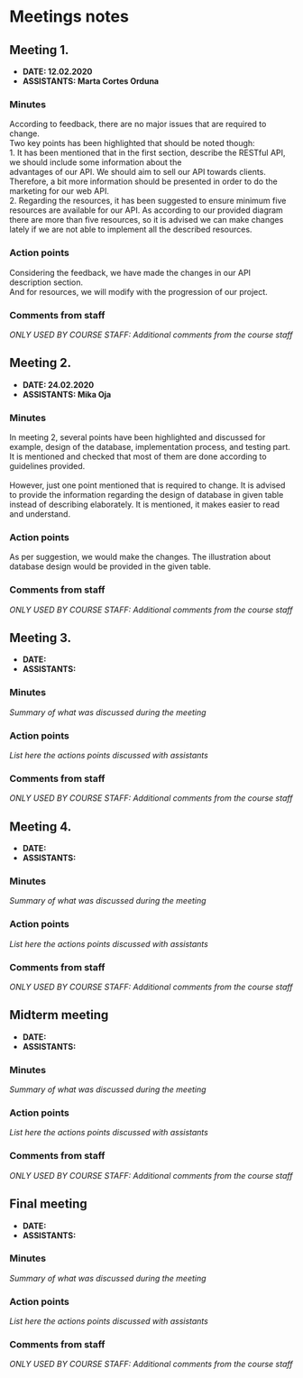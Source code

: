 # Meetings notes

## Meeting 1.
* **DATE: 12.02.2020**
* **ASSISTANTS: Marta Cortes Orduna**

### Minutes

According to feedback, there are no major issues that are required to change.</br>
Two key points has been highlighted that should be noted though:</br>
    1.	It has been mentioned that in the first section, describe the RESTful API, we should include some information about the   
        advantages of our API. We should aim to sell our API towards clients. Therefore, a bit more information should be presented in 
        order to do the marketing for our web API. </br>
    2.	Regarding the resources, it has been suggested to ensure minimum five resources are available for our API. As according to our           provided diagram there are more than five resources, so it is advised we can make changes lately if we are not able to implement         all the described resources.

### Action points

Considering the feedback, we have made the changes in our API description section.</br>
And for resources, we will modify with the progression of our project. 


### Comments from staff
*ONLY USED BY COURSE STAFF: Additional comments from the course staff*

## Meeting 2.
* **DATE: 24.02.2020**
* **ASSISTANTS: Mika Oja**

### Minutes

In meeting 2, several points have been highlighted and discussed for example, design of the database, implementation process, and testing part. It is mentioned and checked that most of them are done according to guidelines provided. </br> </br>
However, just one point mentioned that is required to change. It is advised to provide the information regarding the design of database
in given table instead of describing elaborately. It is mentioned, it makes easier to read and understand.



### Action points

As per suggestion, we would make the changes. The illustration about database design would be provided in the given table.


### Comments from staff
*ONLY USED BY COURSE STAFF: Additional comments from the course staff*

## Meeting 3.
* **DATE:**
* **ASSISTANTS:**

### Minutes
*Summary of what was discussed during the meeting*

### Action points
*List here the actions points discussed with assistants*


### Comments from staff
*ONLY USED BY COURSE STAFF: Additional comments from the course staff*

## Meeting 4.
* **DATE:**
* **ASSISTANTS:**

### Minutes
*Summary of what was discussed during the meeting*

### Action points
*List here the actions points discussed with assistants*


### Comments from staff
*ONLY USED BY COURSE STAFF: Additional comments from the course staff*

## Midterm meeting
* **DATE:**
* **ASSISTANTS:**

### Minutes
*Summary of what was discussed during the meeting*

### Action points
*List here the actions points discussed with assistants*


### Comments from staff
*ONLY USED BY COURSE STAFF: Additional comments from the course staff*

## Final meeting
* **DATE:**
* **ASSISTANTS:**

### Minutes
*Summary of what was discussed during the meeting*

### Action points
*List here the actions points discussed with assistants*


### Comments from staff
*ONLY USED BY COURSE STAFF: Additional comments from the course staff*

